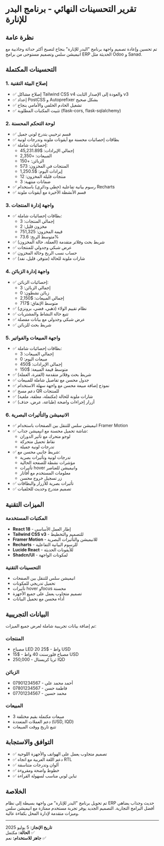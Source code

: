 # تقرير التحسينات النهائي - برنامج البدر للإنارة

## نظرة عامة
تم تحسين وإعادة تصميم واجهة برنامج "البدر للإنارة" بنجاح لتصبح أكثر حداثة وجاذبية مع انيميشن سلس وتصميم مستوحى من برامج ERP الحديثة مثل Odoo و Sanad.

## التحسينات المكتملة

### 1. إصلاح البيئة التقنية
- ✅ إصلاح مشاكل Tailwind CSS v4 والعودة إلى الإصدار الثابت v3
- ✅ إعداد PostCSS و Autoprefixer بشكل صحيح
- ✅ تشغيل الخادم الخلفي والأمامي بنجاح
- ✅ تثبيت المكتبات المطلوبة (flask-cors, flask-sqlalchemy)

### 2. لوحة التحكم المحسنة
- ✅ قسم ترحيبي بتدرج لوني جميل
- ✅ بطاقات إحصائيات محسنة مع أيقونات ملونة وتدرجات لونية
- ✅ إحصائيات شاملة:
  - إجمالي الإيرادات: $45,231.89
  - المبيعات: +2,350
  - الزبائن: +150
  - المنتجات في المخزون: 573
  - إيرادات اليوم: $1,250.5
  - منتجات قليلة المخزون: 12
  - ضمانات منتهية: 3
- ✅ رسوم بيانية تفاعلية (خطي ودائري) باستخدام Recharts
- ✅ قسم الأنشطة الأخيرة مع أيقونات ملونة

### 3. واجهة إدارة المنتجات
- ✅ بطاقات إحصائيات شاملة:
  - إجمالي المنتجات: 3
  - مخزون قليل: 2
  - قيمة المخزون: 751,325
  - متوسط الربح: 73.6%
- ✅ شريط بحث وفلاتر متقدمة (العملة، حالة المخزون)
- ✅ عرض شبكي وجدولي للمنتجات
- ✅ حساب نسب الربح وحالة المخزون
- ✅ شارات ملونة للحالة (متوفر، قليل، نفد)

### 4. واجهة إدارة الزبائن
- ✅ إحصائيات الزبائن:
  - إجمالي الزبائن: 3
  - زبائن نشطون: 0
  - إجمالي المبيعات: $2,150
  - متوسط الإنفاق: $717
- ✅ نظام تقييم الولاء (ذهبي، فضي، برونزي)
- ✅ تتبع حالة النشاط والمشتريات
- ✅ عرض شبكي وجدولي مع بيانات مفصلة
- ✅ شريط بحث للزبائن

### 5. واجهة المبيعات والفواتير
- ✅ بطاقات إحصائيات شاملة:
  - إجمالي المبيعات: 3
  - مبيعات اليوم: 0
  - إجمالي الإيرادات: $450
  - متوسط قيمة المبيعة: $150
- ✅ شريط بحث وفلاتر متقدمة (الفترة، العملة)
- ✅ جدول محسن مع تفاصيل شاملة للمبيعات
- ✅ نموذج إضافة مبيعة محسن مع واجهة سهلة الاستخدام
- ✅ دعم مسح QR للمنتجات
- ✅ شارات ملونة للحالة (مكتملة، معلقة، ملغية)
- ✅ أزرار إجراءات واضحة (طباعة، عرض، حذف)

### 6. الانيميشن والتأثيرات البصرية
- ✅ انيميشن سلس للتنقل بين الصفحات باستخدام Framer Motion
- ✅ شاشة تحميل محسنة مع انيميشن جذاب:
  - لوجو متحرك مع تأثير الدوران
  - نقاط تحميل متحركة
  - تدرجات لونية جميلة
- ✅ شريط جانبي محسن مع:
  - تدرجات لونية وتأثيرات بصرية
  - مؤشرات نشطة للصفحة الحالية
  - تأثيرات hover وانيميشن للعناصر
  - معلومات المستخدم مع أفاتار
  - زر تسجيل خروج محسن
- ✅ تأثيرات بصرية للأزرار والبطاقات
- ✅ تصميم متدرج وحديث للخلفيات

## الميزات التقنية

### المكتبات المستخدمة
- **React 18** - إطار العمل الأساسي
- **Tailwind CSS v3** - للتصميم والتخطيط
- **Framer Motion** - للانيميشن والتأثيرات البصرية
- **Recharts** - للرسوم البيانية التفاعلية
- **Lucide React** - للأيقونات الحديثة
- **Shadcn/UI** - لمكونات الواجهة

### التحسينات التقنية
- انيميشن سلس للتنقل بين الصفحات
- تحميل تدريجي للمكونات
- تأثيرات hover وfocus محسنة
- تصميم متجاوب يعمل على جميع الأجهزة
- أداء محسن مع تحميل البيانات

## البيانات التجريبية
تم إضافة بيانات تجريبية شاملة لعرض جميع الميزات:

### المنتجات
- مصباح LED 20 واط - $25 USD
- مصباح فلورسنت 40 واط - $15 USD  
- ثريا كريستال - 250,000 IQD

### الزبائن
- أحمد محمد علي - 07901234567
- فاطمة حسن - 07801234567
- محمد حسين - 07701234567

### المبيعات
- 3 مبيعات مكتملة بقيم مختلفة
- دعم العملات المتعددة (USD, IQD)
- تتبع تاريخ ووقت المبيعات

## التوافق والاستجابة
- ✅ تصميم متجاوب يعمل على الهواتف والأجهزة اللوحية
- ✅ دعم اللغة العربية مع اتجاه RTL
- ✅ ألوان وتدرجات متناسقة
- ✅ خطوط واضحة ومقروءة
- ✅ تباين لوني مناسب لسهولة القراءة

## الخلاصة
تم تحويل برنامج "البدر للإنارة" من واجهة بسيطة إلى نظام ERP حديث وجذاب يضاهي أفضل البرامج التجارية. التصميم الجديد يوفر تجربة مستخدم ممتازة مع انيميشن سلس وميزات متقدمة لإدارة المحل بكفاءة عالية.

---
**تاريخ الإنجاز:** 5 يوليو 2025  
**الحالة:** مكتمل ✅  
**جاهز للاستخدام:** نعم ✅

